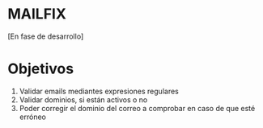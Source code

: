 # MAILFIX
[En fase de desarrollo] 

# Objetivos
1. Validar emails mediantes expresiones regulares
2. Validar dominios, si están activos o no
3. Poder corregir el dominio del correo a comprobar en caso de que esté erróneo

